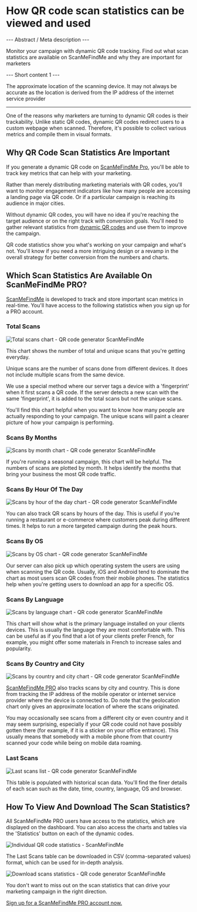<h1>How QR code scan statistics can be viewed and used</h1>

--- Abstract / Meta description ---

Monitor your campaign with dynamic QR code tracking. Find out what scan statistics are available on ScanMeFindMe and why they are important for marketers

--- Short content 1 ---

The approximate location of the scanning device. It may not always be accurate as the location is derived from the IP address of the internet service provider

----------

<p>One of the reasons why marketers are turning to dynamic QR codes is their trackability.
    Unlike static QR codes, dynamic QR codes redirect users to a custom webpage when scanned.
    Therefore, it's possible to collect various metrics and compile them in visual formats. </p>

<h2>Why QR Code Scan Statistics Are Important</h2>

<p>If you generate a dynamic QR code on <a href="#pro">ScanMeFindMe Pro</a>, you'll be able to track key metrics that can help with your marketing.</p>

<p>Rather than merely distributing marketing materials with QR codes,
    you'll want to monitor engagement indicators like how many people are accessing a landing page via QR code.
    Or if a particular campaign is reaching its audience in major cities. </p>

<p>Without dynamic QR codes, you will have no idea if you're reaching the target audience or on the right track
    with conversion goals. You'll need to gather relevant statistics from <a href="#about:product">dynamic QR codes</a> and use them to improve the campaign.</p>

<p>QR code statistics show you what's working on your campaign and what's not. You'll know if you need a more
    intriguing design or a revamp in the overall strategy for better conversion from the numbers and charts. </p>
<h2>Which Scan Statistics Are Available On ScanMeFindMe PRO?</h2>
<p><a href="#static:url">ScanMeFindMe</a> is developed to track and store important scan metrics in real-time.
    You'll have access to the following statistics when you sign up for a PRO account.</p>

<h3>Total Scans</h3>
<p class="imageholder"><img src="https://media.scanmefindme.com/blog/about_statistics/files/img 1 - total scans.png" alt="Total scans chart - QR code generator ScanMeFindMe"></p>
<p>This chart shows the number of total and unique scans that you're getting everyday.</p>
<p>Unique scans are the number of scans done from different devices. It does not include multiple scans from the same device. </p>

<p>We use a special method where our server tags a device with a 'fingerprint' when it first scans a QR code.
    If the server detects a new scan with the same 'fingerprint', it is added to the total scans but not the unique scans.</p>

<p>You'll find this chart helpful when you want to know how many people are actually responding to your campaign.
    The unique scans will paint a clearer picture of how your campaign is performing.</p>
 <h3>Scans By Months</h3>

<p class="imageholder"><img src="https://media.scanmefindme.com/blog/about_statistics/files/img 2 - scans by month.png" alt="Scans by month chart - QR code generator ScanMeFindMe"></p>

<p>If you're running a seasonal campaign, this chart will be helpful. The numbers of scans are plotted by month.
    It helps identify the months that bring your business the most QR code traffic. </p>

<h3>Scans By Hour Of The Day</h3>
<p class="imageholder"><img src="https://media.scanmefindme.com/blog/about_statistics/files/img 3 - scans by hour of the day.png" alt="Scans by hour of the day chart - QR code generator ScanMeFindMe"></p>
<p>You can also track QR scans by hours of the day. This is useful if you're running a restaurant or e-commerce where
    customers peak during different times. It helps to run a more targeted campaign during the peak hours.</p>

<h3>Scans By OS</h3>
<p class="imageholder"><img src="https://media.scanmefindme.com/blog/about_statistics/files/img 4 - scans by OS.png" alt="Scans by OS chart - QR code generator ScanMeFindMe"></p>
<p>Our server can also pick up which operating system the users are using when scanning the QR code. Usually, iOS and
    Android tend to dominate the chart as most users scan QR codes from their mobile phones. The statistics
    help when you're getting users to download an app for a specific OS. </p>

<h3>Scans By Language</h3>
<p class="imageholder"><img src="https://media.scanmefindme.com/blog/about_statistics/files/img 5 - scans by lang.png" alt="Scans by language chart - QR code generator ScanMeFindMe"></p>

<p>This chart will show what is the primary language installed on your clients devices. This is usually the language
they are most comfortable with. This can be useful as if you find that a lot of your clients prefer French, for example, you might offer
some materials in French to increase sales and popularity.</p>


<h3>Scans By Country and City</h3>

<p class="imageholder"><img src="https://media.scanmefindme.com/blog/about_statistics/files/img 6 - scans by country and city.png" alt="Scans by country and city chart - QR code generator ScanMeFindMe"></p>
<p><a href="#pro">ScanMeFindMe PRO</a> also tracks scans by city and country. This is done from tracking the IP address
    of the mobile operator or internet service provider where the device is connected to. Do note that the geolocation
    chart only gives an approximate location of where the scans originated. </p>

<p>You may occasionally see scans from a different city or even country and it may seem surprising,
    especially if your QR code could not have possibly gotten there
(for example, if it is a sticker on your office entrance). This usually means that somebody with a mobile phone from
that country scanned your code while being on mobile data roaming.</p>


<h3>Last Scans</h3>

<p class="imageholder"><img src="https://media.scanmefindme.com/blog/about_statistics/files/img 7 - last scans.png" alt="Last scans list - QR code generator ScanMeFindMe"></p>
<p>This table is populated with historical scan data. You'll find the finer details of each scan such as the date, time, country, language, OS and browser. </p>


<h2>How To View And Download The Scan Statistics?</h2>
<p>All ScanMeFindMe PRO users have access to the statistics, which are displayed on the dashboard. You can also access the charts and tables via the 'Statistics' button on each of the dynamic codes.</p>

<p class="imageholder"><img src="https://media.scanmefindme.com/blog/about_statistics/files/img 8 - dynamic codes-statistic.png" alt="Individual QR code statistics - ScanMeFindMe"></p>

<p>The Last Scans table can be downloaded in CSV (comma-separated values) format, which can be used for in-depth analysis.</p>
<p class="imageholder"><img src="https://media.scanmefindme.com/blog/about_statistics/files/img 7 - last scans - download as CSV.png" alt="Download scans statistics - QR code generator ScanMeFindMe"></p>

<p>You don't want to miss out on the scan statistics that can drive your marketing campaign in the right direction.</p>

<p><a href="#pro">Sign up for a ScanMeFindMe PRO account now.</a></p>
